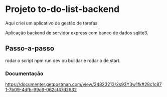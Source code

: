 # Projeto to-do-list-backend

Aqui criei um aplicativo de gestão de tarefas. <br>

Aplicação backend de servidor express com banco de dados sqlite3.<br>

## Passo-a-passo

rodar o script npm run dev ou buildar e rodar o de start.<br>

### Documentação

https://documenter.getpostman.com/view/24823213/2s93Y3w1fk#28c1c871-7b09-4dfb-99c6-062cf47d2632
